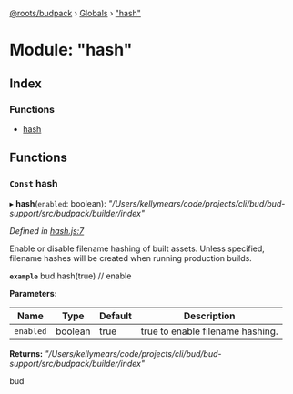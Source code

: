 [@roots/budpack](../README.md) › [Globals](../globals.md) › ["hash"](_hash_.md)

# Module: "hash"

## Index

### Functions

* [hash](_hash_.md#const-hash)

## Functions

### `Const` hash

▸ **hash**(`enabled`: boolean): *"/Users/kellymears/code/projects/cli/bud/bud-support/src/budpack/builder/index"*

*Defined in [hash.js:7](https://github.com/roots/bud-support/blob/a7a0906/src/budpack/builder/api/hash.js#L7)*

Enable or disable filename hashing of built assets. Unless specified, filename hashes will be created when running production builds.

**`example`** bud.hash(true) // enable

**Parameters:**

Name | Type | Default | Description |
------ | ------ | ------ | ------ |
`enabled` | boolean | true | true to enable filename hashing. |

**Returns:** *"/Users/kellymears/code/projects/cli/bud/bud-support/src/budpack/builder/index"*

bud

